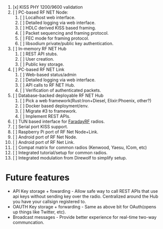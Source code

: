 1. [x] KISS PHY 1200/9600 validation
2. [ ] PC-based RF NET Node:
    1. [ ] Localhost web interface.
    2. [ ] Detailed logging via web interface.
    3. [ ] HDLC derived KISS based framing.
    4. [ ] Packet sequencing and framing protocol.
    5. [ ] FEC mode for framing protocol.
    6. [ ] libsodium private/public key authentication.
3. [ ] In-memory RF NET Hub
    1. [ ] REST API stubs.
    2. [ ] User creation.
    3. [ ] Public key storage.
4. [ ] PC-based RF NET Link
    1. [ ] Web-based status/admin
    2. [ ] Detailed logging via web interface.
    3. [ ] API calls to RF NET Hub.
    4. [ ] Verification of authenticated packets.
5. [ ] Database-backed deployable RF NET Hub
    1. [ ] Pick a web framework(Rust:Iron+Diesel, Elixir:Phoenix, other?)
    2. [ ] Docker based deployment/env.
    3. [ ] Migrate #3 to framework.
    4. [ ] Implement REST APIs.
6. [ ] TUN based interface for [FaradayRF](https://faradayrf.com/) radios.
7. [ ] Serial port KISS support.
8. [ ] Raspberry Pi port of RF Net Node+Link.
9. [ ] Android port of RF Net Node.
10. [ ] Android port of RF Net Link.
11. [ ] Compat matrix for common radios (Kenwood, Yaesu, ICom, etc)
12. [ ] Integrated tutorial/setup for common radios.
13. [ ] Integrated modulation from Direwolf to simplify setup.

# Future features
* API Key storage + fowarding - Allow safe way to call REST APIs that use api keys without sending key over the radio. Centralized around the Hub you have your callsign registered to.
* OAUTH Key storage + forwarding - Same as above bit for OAuth(opens up things like Twitter, etc).
* Broadcast messages - Provide better experience for real-time two-way communcation.